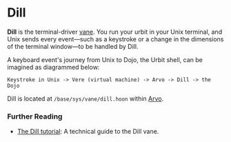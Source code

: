# Dill

**Dill** is the terminal-driver [vane](/glossary/vane). You run your urbit in your Unix terminal, and Unix sends every event—such as a keystroke or a change in the dimensions of the terminal window—to be handled by Dill.

A keyboard event's journey from Unix to Dojo, the Urbit shell, can be imagined as diagrammed below:

```
Keystroke in Unix -> Vere (virtual machine) -> Arvo -> Dill -> the Dojo
```

Dill is located at `/base/sys/vane/dill.hoon` within [Arvo](/glossary/arvo).

### Further Reading

- [The Dill tutorial](/system/kernel/dill): A technical guide to the Dill vane.
